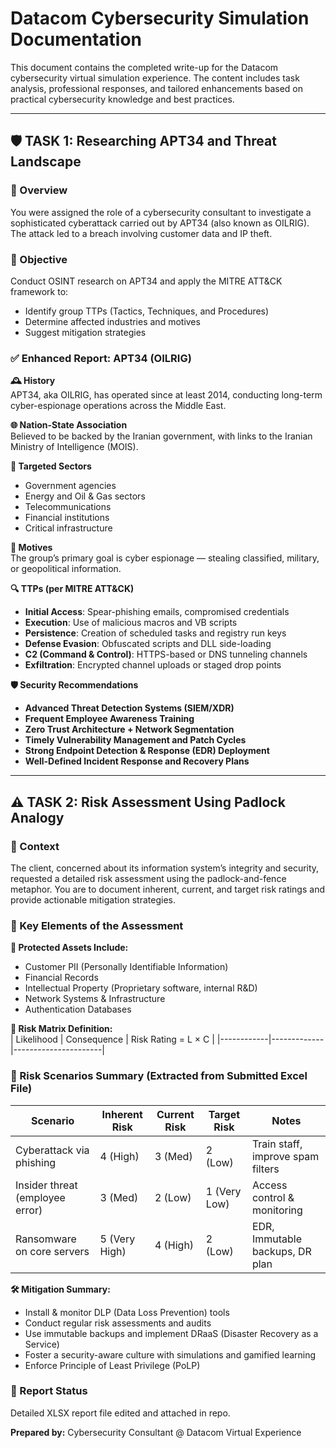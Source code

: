 
# Datacom Cybersecurity Simulation Documentation

This document contains the completed write-up for the Datacom cybersecurity virtual simulation experience. The content includes task analysis, professional responses, and tailored enhancements based on practical cybersecurity knowledge and best practices.

---

## 🛡️ TASK 1: Researching APT34 and Threat Landscape

### 📌 Overview
You were assigned the role of a cybersecurity consultant to investigate a sophisticated cyberattack carried out by APT34 (also known as OILRIG). The attack led to a breach involving customer data and IP theft.

### 🧠 Objective
Conduct OSINT research on APT34 and apply the MITRE ATT&CK framework to:
- Identify group TTPs (Tactics, Techniques, and Procedures)
- Determine affected industries and motives
- Suggest mitigation strategies

### ✅ Enhanced Report: APT34 (OILRIG)

**🕰️ History**  
APT34, aka OILRIG, has operated since at least 2014, conducting long-term cyber-espionage operations across the Middle East.

**🌐 Nation-State Association**  
Believed to be backed by the Iranian government, with links to the Iranian Ministry of Intelligence (MOIS).

**🏢 Targeted Sectors**  
- Government agencies  
- Energy and Oil & Gas sectors  
- Telecommunications  
- Financial institutions  
- Critical infrastructure

**🎯 Motives**  
The group’s primary goal is cyber espionage — stealing classified, military, or geopolitical information.

**🔍 TTPs (per MITRE ATT&CK)**  
- **Initial Access**: Spear-phishing emails, compromised credentials  
- **Execution**: Use of malicious macros and VB scripts  
- **Persistence**: Creation of scheduled tasks and registry run keys  
- **Defense Evasion**: Obfuscated scripts and DLL side-loading  
- **C2 (Command & Control)**: HTTPS-based or DNS tunneling channels  
- **Exfiltration**: Encrypted channel uploads or staged drop points

**🛡️ Security Recommendations**  
- **Advanced Threat Detection Systems (SIEM/XDR)**  
- **Frequent Employee Awareness Training**  
- **Zero Trust Architecture + Network Segmentation**  
- **Timely Vulnerability Management and Patch Cycles**  
- **Strong Endpoint Detection & Response (EDR) Deployment**  
- **Well-Defined Incident Response and Recovery Plans**

---

## ⚠️ TASK 2: Risk Assessment Using Padlock Analogy

### 📌 Context
The client, concerned about its information system’s integrity and security, requested a detailed risk assessment using the padlock-and-fence metaphor. You are to document inherent, current, and target risk ratings and provide actionable mitigation strategies.

### 🧩 Key Elements of the Assessment

**🔐 Protected Assets Include:**  
- Customer PII (Personally Identifiable Information)  
- Financial Records  
- Intellectual Property (Proprietary software, internal R&D)  
- Network Systems & Infrastructure  
- Authentication Databases

**🧮 Risk Matrix Definition:**  
| Likelihood | Consequence | Risk Rating = L × C |
|------------|-------------|----------------------|

### 🔄 Risk Scenarios Summary (Extracted from Submitted Excel File)

| Scenario                        | Inherent Risk | Current Risk | Target Risk | Notes |
|---------------------------------|----------------|----------------|---------------|-------|
| Cyberattack via phishing        | 4 (High)       | 3 (Med)        | 2 (Low)       | Train staff, improve spam filters |
| Insider threat (employee error) | 3 (Med)        | 2 (Low)        | 1 (Very Low)  | Access control & monitoring |
| Ransomware on core servers      | 5 (Very High)  | 4 (High)       | 2 (Low)       | EDR, Immutable backups, DR plan |

**🛠️ Mitigation Summary:**  
- Install & monitor DLP (Data Loss Prevention) tools  
- Conduct regular risk assessments and audits  
- Use immutable backups and implement DRaaS (Disaster Recovery as a Service)  
- Foster a security-aware culture with simulations and gamified learning  
- Enforce Principle of Least Privilege (PoLP)

### 🧾 Report Status
Detailed XLSX report file edited and attached in repo.

**Prepared by:** Cybersecurity Consultant @ Datacom Virtual Experience  
